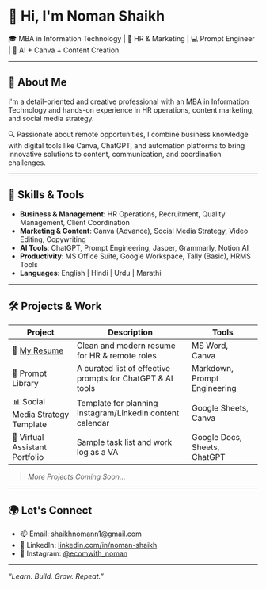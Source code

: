 # 👋 Hi, I'm Noman Shaikh

🎓 MBA in Information Technology | 💼 HR & Marketing | 💻 Prompt Engineer | 🎯 AI + Canva + Content Creation

---

## 🧠 About Me

I'm a detail-oriented and creative professional with an MBA in Information Technology and hands-on experience in HR operations, content marketing, and social media strategy.

🔍 Passionate about remote opportunities, I combine business knowledge with digital tools like Canva, ChatGPT, and automation platforms to bring innovative solutions to content, communication, and coordination challenges.

---

## 🔧 Skills & Tools

- **Business & Management**: HR Operations, Recruitment, Quality Management, Client Coordination
- **Marketing & Content**: Canva (Advance), Social Media Strategy, Video Editing, Copywriting
- **AI Tools**: ChatGPT, Prompt Engineering, Jasper, Grammarly, Notion AI
- **Productivity**: MS Office Suite, Google Workspace, Tally (Basic), HRMS Tools
- **Languages**: English | Hindi | Urdu | Marathi

---

## 🛠 Projects & Work

| Project | Description | Tools |
|--------|-------------|-------|
| 🔗 [My Resume](https://github.com/nomanshaikh1998/resume) | Clean and modern resume for HR & remote roles | MS Word, Canva |
| 🧠 Prompt Library | A curated list of effective prompts for ChatGPT & AI tools | Markdown, Prompt Engineering |
| 📊 Social Media Strategy Template | Template for planning Instagram/LinkedIn content calendar | Google Sheets, Canva |
| 📎 Virtual Assistant Portfolio | Sample task list and work log as a VA | Google Docs, Sheets, ChatGPT |

> _More Projects Coming Soon..._

---

## 🌍 Let's Connect

- 📫 Email: [shaikhnomann1@gmail.com](mailto:shaikhnomann1@gmail.com)
- 🔗 LinkedIn: [linkedin.com/in/noman-shaikh](www.linkedin.com/in/noman-shaikh1998)
- 🎨 Instagram: [@ecomwith_noman](https://www.instagram.com/nomanfitprer)

---

_“Learn. Build. Grow. Repeat.”_
